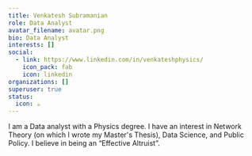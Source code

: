 ```yaml
---
title: Venkatesh Subramanian
role: Data Analyst
avatar_filename: avatar.png
bio: Data Analyst
interests: []
social:
  - link: https://www.linkedin.com/in/venkateshphysics/
    icon_pack: fab
    icon: linkedin
organizations: []
superuser: true
status:
  icon: ☕️
---
```

I am a Data analyst with a Physics degree. I have an interest in Network Theory (on which I wrote my Master's Thesis), Data Science, and Public Policy. I believe in being an “Effective Altruist”.
